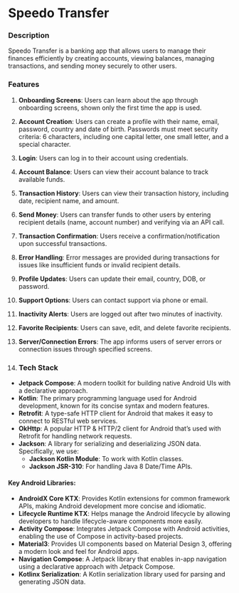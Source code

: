 # Speedo Transfer

### Description
Speedo Transfer is a banking app that allows users to manage their finances efficiently by creating accounts, viewing balances, managing transactions, and sending money securely to other users.

### Features
1. **Onboarding Screens**: Users can learn about the app through onboarding screens, shown only the first time the app is used.
2. **Account Creation**: Users can create a profile with their name, email, password, country and date of birth. Passwords must meet security criteria: 6 characters, including one capital letter, one small letter, and a special character.
3. **Login**: Users can log in to their account using credentials.
4. **Account Balance**: Users can view their account balance to track available funds.
5. **Transaction History**: Users can view their transaction history, including date, recipient name, and amount.
6. **Send Money**: Users can transfer funds to other users by entering recipient details (name, account number) and verifying via an API call.
7. **Transaction Confirmation**: Users receive a confirmation/notification upon successful transactions.
8. **Error Handling**: Error messages are provided during transactions for issues like insufficient funds or invalid recipient details.
9. **Profile Updates**: Users can update their email, country, DOB, or password.
10. **Support Options**: Users can contact support via phone or email.
11. **Inactivity Alerts**: Users are logged out after two minutes of inactivity.
12. **Favorite Recipients**: Users can save, edit, and delete favorite recipients.
13. **Server/Connection Errors**: The app informs users of server errors or connection issues through specified screens.

15. ### Tech Stack
- **Jetpack Compose**: A modern toolkit for building native Android UIs with a declarative approach.
- **Kotlin**: The primary programming language used for Android development, known for its concise syntax and modern features.
- **Retrofit**: A type-safe HTTP client for Android that makes it easy to connect to RESTful web services.
- **OkHttp**: A popular HTTP & HTTP/2 client for Android that’s used with Retrofit for handling network requests.
- **Jackson**: A library for serializing and deserializing JSON data. Specifically, we use:
  - **Jackson Kotlin Module**: To work with Kotlin classes.
  - **Jackson JSR-310**: For handling Java 8 Date/Time APIs.

#### Key Android Libraries:
- **AndroidX Core KTX**: Provides Kotlin extensions for common framework APIs, making Android development more concise and idiomatic.
- **Lifecycle Runtime KTX**: Helps manage the Android lifecycle by allowing developers to handle lifecycle-aware components more easily.
- **Activity Compose**: Integrates Jetpack Compose with Android activities, enabling the use of Compose in activity-based projects.
- **Material3**: Provides UI components based on Material Design 3, offering a modern look and feel for Android apps.
- **Navigation Compose**: A Jetpack library that enables in-app navigation using a declarative approach with Jetpack Compose.
- **Kotlinx Serialization**: A Kotlin serialization library used for parsing and generating JSON data.
